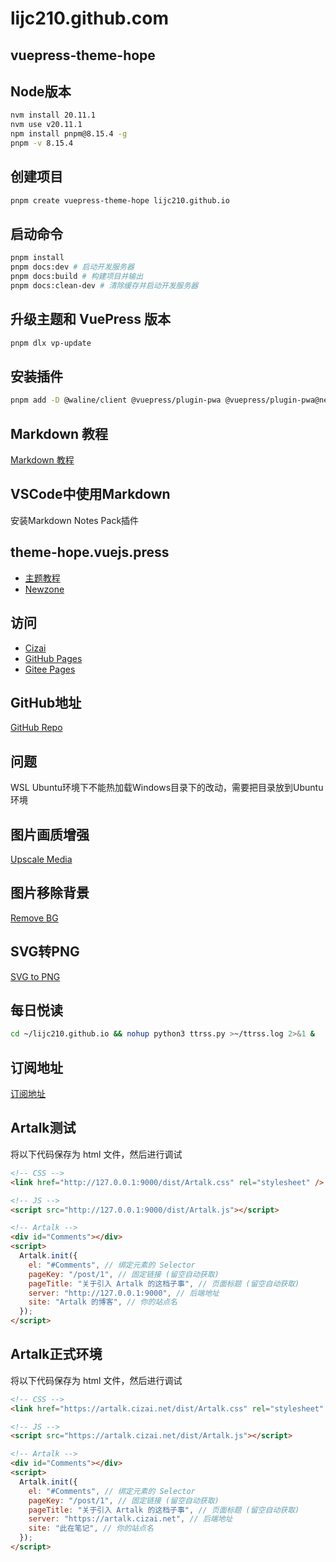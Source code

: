 # lijc210.github.com

## vuepress-theme-hope

## Node版本

```bash
nvm install 20.11.1
nvm use v20.11.1
npm install pnpm@8.15.4 -g
pnpm -v 8.15.4
```

## 创建项目

```bash
pnpm create vuepress-theme-hope lijc210.github.io
```

## 启动命令

```bash
pnpm install
pnpm docs:dev # 启动开发服务器
pnpm docs:build # 构建项目并输出
pnpm docs:clean-dev # 清除缓存并启动开发服务器
```

## 升级主题和 VuePress 版本

```bash
pnpm dlx vp-update
```

## 安装插件

```bash
pnpm add -D @waline/client @vuepress/plugin-pwa @vuepress/plugin-pwa@next reveal.js @vuepress/plugin-feed @vuepress/plugin-shiki@next @vuepress/plugin-docsearch@next artalk
```

## Markdown 教程

[Markdown 教程](https://www.runoob.com/markdown/md-tutorial.html)

## VSCode中使用Markdown

安装Markdown Notes Pack插件

## theme-hope.vuejs.press

* [主题教程](https://theme-hope.vuejs.press/zh/cookbook/tutorial/)
* [Newzone](https://newzone.top/)

## 访问

* [Cizai](https://www.cizai.io)
* [GitHub Pages](https://lijc210.github.io)
* [Gitee Pages](https://lijc210.gitee.io)

## GitHub地址

[GitHub Repo](https://github.com/lijc210/lijc210.github.io.git)

## 问题

WSL Ubuntu环境下不能热加载Windows目录下的改动，需要把目录放到Ubuntu环境

## 图片画质增强

[Upscale Media](https://www.upscale.media/)

## 图片移除背景

[Remove BG](https://www.remove.bg/)

## SVG转PNG

[SVG to PNG](https://svgtopng.com/zh/)

## 每日悦读

```bash
cd ~/lijc210.github.io && nohup python3 ttrss.py >~/ttrss.log 2>&1 &
```

## 订阅地址

[订阅地址](http://124.222.129.36/public.php?op=bookmarklets--subscribe&feed_url=https://rustcc.cn/rss)


## Artalk测试

将以下代码保存为 html 文件，然后进行调试

```html
<!-- CSS -->
<link href="http://127.0.0.1:9000/dist/Artalk.css" rel="stylesheet" />

<!-- JS -->
<script src="http://127.0.0.1:9000/dist/Artalk.js"></script>

<!-- Artalk -->
<div id="Comments"></div>
<script>
  Artalk.init({
    el: "#Comments", // 绑定元素的 Selector
    pageKey: "/post/1", // 固定链接 (留空自动获取)
    pageTitle: "关于引入 Artalk 的这档子事", // 页面标题 (留空自动获取)
    server: "http://127.0.0.1:9000", // 后端地址
    site: "Artalk 的博客", // 你的站点名
  });
</script>

```

## Artalk正式环境

将以下代码保存为 html 文件，然后进行调试

```html
<!-- CSS -->
<link href="https://artalk.cizai.net/dist/Artalk.css" rel="stylesheet" />

<!-- JS -->
<script src="https://artalk.cizai.net/dist/Artalk.js"></script>

<!-- Artalk -->
<div id="Comments"></div>
<script>
  Artalk.init({
    el: "#Comments", // 绑定元素的 Selector
    pageKey: "/post/1", // 固定链接 (留空自动获取)
    pageTitle: "关于引入 Artalk 的这档子事", // 页面标题 (留空自动获取)
    server: "https://artalk.cizai.net", // 后端地址
    site: "此在笔记", // 你的站点名
  });
</script>

```